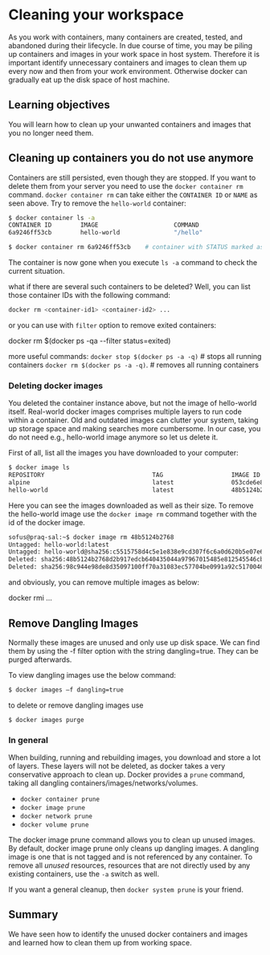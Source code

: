 #  Cleaning your workspace
 As you work with containers, many containers are created, tested, and abandoned during their lifecycle. In due course of time, you may be piling up containers and images in your work space in host system. Therefore it is important identify unnecessary containers and images to clean them up every now and then from your work environment. Otherwise docker can gradually eat up the disk space of host machine.

## Learning objectives
 You will learn how to clean up your unwanted containers and images that you no longer need them.

## Cleaning up containers you do not use anymore

Containers are still persisted, even though they are stopped.
If you want to delete them from your server you need to use the `docker container rm` command.
`docker container rm` can take either the `CONTAINER ID` or `NAME` as seen above. Try to remove the `hello-world` container:

```bash
$ docker container ls -a
CONTAINER ID        IMAGE                     COMMAND                  CREATED             STATUS                      PORTS                                                          NAMES
6a9246ff53cb        hello-world               "/hello"                 18 seconds ago      Exited (0) 16 seconds ago                                                                  ecstatic_cray

$ docker container rm 6a9246ff53cb    # container with STATUS marked as exited

```

The container is now gone when you execute  `ls -a` command to check the current situation.

what if there are several such containers to be deleted? Well, you can list those container IDs with the following command:

```bash
docker rm <container-id1> <container-id2> ...
```
or you can use with `filter` option to remove exited containers:

docker rm $(docker ps -qa --filter status=exited)

more useful commands:
`docker stop $(docker ps -a -q)`  # stops all running containers
`docker rm $(docker ps -a -q)`.  #  removes all running containers

### Deleting docker images

You deleted the container instance above, but not the image of hello-world itself. Real-world docker images comprises multiple layers to run code within a container. Old and outdated images can clutter your system, taking up storage space and making searches more cumbersome. In our case, you do not need e.g., hello-world image anymore so let us delete it.

First of all, list all the images you have downloaded to your computer:

```bash
$ docker image ls
REPOSITORY                              TAG                   IMAGE ID            CREATED             SIZE
alpine                                  latest                053cde6e8953        9 days ago          3.97MB
hello-world                             latest                48b5124b2768        10 months ago       1.84kB
```

Here you can see the images downloaded as well as their size.
To remove the hello-world image use the `docker image rm` command together with the id of the docker image.

```bash
sofus@praq-sal:~$ docker image rm 48b5124b2768
Untagged: hello-world:latest
Untagged: hello-world@sha256:c5515758d4c5e1e838e9cd307f6c6a0d620b5e07e6f927b07d05f6d12a1ac8d7
Deleted: sha256:48b5124b2768d2b917edcb640435044a97967015485e812545546cbed5cf0233
Deleted: sha256:98c944e98de8d35097100ff70a31083ec57704be0991a92c51700465e4544d08
```
and obviously, you can remove multiple images as below:

docker rmi <your-image-id> <your-image-id> ...

## Remove Dangling Images

Normally these images are unused and only use up disk space. We can find them by using the -f filter option with the string dangling=true. They can be purged afterwards.

To view dangling images use the below command:

```bash
$ docker images –f dangling=true  

```

to delete or remove dangling images use
```
$ docker images purge

```

### In general

When building, running and rebuilding images, you download and store a lot of layers. These layers will not be deleted, as docker takes a very conservative approach to clean up. Docker provides a `prune` command, taking all dangling containers/images/networks/volumes.

* `docker container prune`
* `docker image prune`
* `docker network prune`
* `docker volume prune`

The docker image prune command allows you to clean up unused images. By default, docker image prune only cleans up dangling images. A dangling image is one that is not tagged and is not referenced by any container. To remove all _unused_ resources, resources that are not directly used by any existing containers, use the `-a` switch as well.

If you want a general cleanup, then `docker system prune` is your friend.

## Summary

We have seen how to identify the unused docker containers and images and learned how to clean them up from working space.
